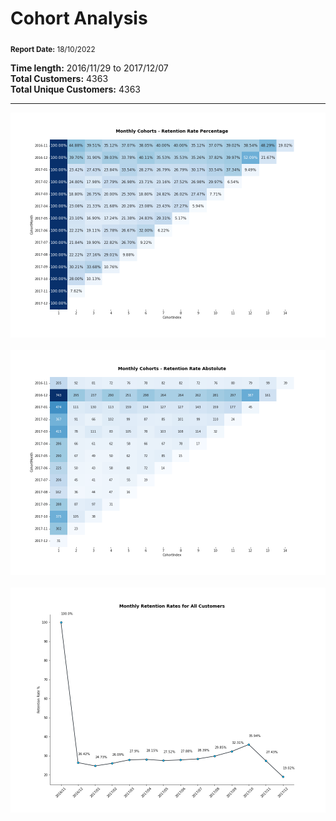 # Cohort Analysis

<sub>**Report Date:** 18/10/2022</sub>

**Time length:** 2016/11/29 to 2017/12/07<br>
**Total Customers:** 4363<br>
**Total Unique Customers:** 4363<br>

<hr>

<center><img src="../images/cohort_percentage.png" alt="rfm_ml"/></center><br>
<center><img src="../images/cohort_absolute.png" alt="rfm_ml"/></center><br>
<center><img src="../images/cohort_allcustomers.png" alt="rfm_ml"/></center><br>






